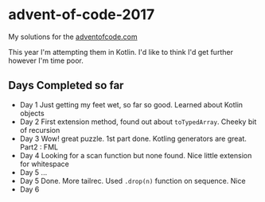 # advent-of-code-2017

My solutions for the [adventofcode.com](https://adventofcode.com/2017)

This year I'm attempting them in Kotlin. I'd like to think I'd get further however I'm time poor.

## Days Completed so far
* Day 1 Just getting my feet wet, so far so good. Learned about Kotlin objects
* Day 2 First extension method, found out about `toTypedArray`. Cheeky bit of recursion  
* Day 3 Wow! great puzzle. 1st part done. Kotling generators are great. Part2 : FML
* Day 4 Looking for a scan function but none found. Nice little extension for whitespace
* Day 5 ...
* Day 5 Done. More tailrec. Used `.drop(n)` function on sequence. Nice
* Day 6 
 